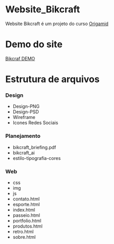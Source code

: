 # Website_Bikcraft
Website Bikcraft é um projeto do curso <a href="https://www.origamid.com">Origamid</a> 

# Demo do site

<a href="#"> Bikcraf DEMO </a>
 
# Estrutura de arquivos

<h3>Design</h3>
<ul> 
  <li>Design-PNG</li>
  <li>Design-PSD</li>
  <li>Wireframe</li> 
  <li>Icones Redes Sociais</li>
</ul>  

<h3>Planejamento</h3>
<ul>
  <li>bikcraft_briefing.pdf</li>
  <li>bikcraft_ai</li>
  <li>estilo-tipografia-cores</li>
 </ul>
 
 <h3>Web</h3>
 <ul>
  <li>css</li>
  <li>img</li>
  <li>js</li>
  <li>contato.html</li>
  <li>esporte.html</li>
  <li>index.html</li>
  <li>passeio.html</li>
  <li>portfolio.html</li>
  <li>produtos.html</li>
  <li>retro.html</li>
  <li>sobre.html</li>
</ul>  
